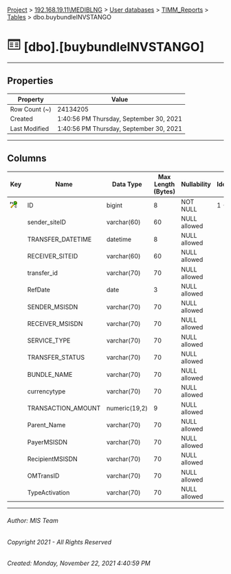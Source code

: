 #### 

[Project](../../../../index.md) > [192.168.19.11\\MEDIBLNG](../../../index.md) > [User databases](../../index.md) > [TIMM_Reports](../index.md) > [Tables](Tables.md) > dbo.buybundleINVSTANGO

# ![Tables](../../../../Images/Table32.png) [dbo].[buybundleINVSTANGO]

---

## <a name="#properties"></a>Properties

| Property | Value |
|---|---|
| Row Count (~) | 24134205 |
| Created | 1:40:56 PM Thursday, September 30, 2021 |
| Last Modified | 1:40:56 PM Thursday, September 30, 2021 |


---

## <a name="#columns"></a>Columns

| Key | Name | Data Type | Max Length (Bytes) | Nullability | Identity |
|---|---|---|---|---|---|
| [![Cluster Primary Key PK__buybundl__3214EC2763D85B48: ID](../../../../Images/pkcluster.png)](#indexes) | ID | bigint | 8 | NOT NULL | 1 - 1 |
|  | sender_siteID | varchar(60) | 60 | NULL allowed |  |
|  | TRANSFER_DATETIME | datetime | 8 | NULL allowed |  |
|  | RECEIVER_SITEID | varchar(60) | 60 | NULL allowed |  |
|  | transfer_id | varchar(70) | 70 | NULL allowed |  |
|  | RefDate | date | 3 | NULL allowed |  |
|  | SENDER_MSISDN | varchar(70) | 70 | NULL allowed |  |
|  | RECEIVER_MSISDN | varchar(70) | 70 | NULL allowed |  |
|  | SERVICE_TYPE | varchar(70) | 70 | NULL allowed |  |
|  | TRANSFER_STATUS | varchar(70) | 70 | NULL allowed |  |
|  | BUNDLE_NAME | varchar(70) | 70 | NULL allowed |  |
|  | currencytype | varchar(70) | 70 | NULL allowed |  |
|  | TRANSACTION_AMOUNT | numeric(19,2) | 9 | NULL allowed |  |
|  | Parent_Name | varchar(70) | 70 | NULL allowed |  |
|  | PayerMSISDN | varchar(70) | 70 | NULL allowed |  |
|  | RecipientMSISDN | varchar(70) | 70 | NULL allowed |  |
|  | OMTransID | varchar(70) | 70 | NULL allowed |  |
|  | TypeActivation | varchar(70) | 70 | NULL allowed |  |


---

###### Author:  MIS Team

###### Copyright 2021 - All Rights Reserved

###### Created: Monday, November 22, 2021 4:40:59 PM

